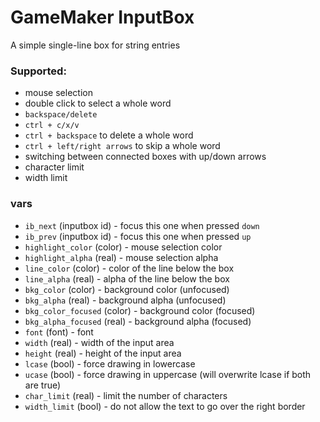 # GameMaker InputBox
A simple single-line box for string entries  
  
### Supported:
- mouse selection
- double click to select a whole word
- `backspace/delete`
- `ctrl + c/x/v`
- `ctrl + backspace` to delete a whole word
- `ctrl + left/right arrows` to skip a whole word
- switching between connected boxes with up/down arrows
- character limit
- width limit
  
### vars
- `ib_next` (inputbox id) - focus this one when pressed `down`
- `ib_prev` (inputbox id) - focus this one when pressed `up`
- `highlight_color` (color) - mouse selection color
- `highlight_alpha` (real) - mouse selection alpha
- `line_color` (color) - color of the line below the box
- `line_alpha` (real) - alpha of the line below the box
- `bkg_color` (color) - background color (unfocused)
- `bkg_alpha` (real) - background alpha (unfocused)
- `bkg_color_focused` (color) - background color (focused)
- `bkg_alpha_focused` (real) - background alpha (focused)
- `font` (font) - font
- `width` (real) - width of the input area
- `height` (real) - height of the input area
- `lcase` (bool) - force drawing in lowercase
- `ucase` (bool) - force drawing in uppercase (will overwrite lcase if both are true)
- `char_limit` (real) - limit the number of characters
- `width_limit` (bool) - do not allow the text to go over the right border
